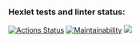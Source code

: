 ### Hexlet tests and linter status:
[![Actions Status](https://github.com/divraze/python-project-49/actions/workflows/hexlet-check.yml/badge.svg)](https://github.com/divraze/python-project-49/actions)
[![Maintainability](https://api.codeclimate.com/v1/badges/94a2f16935da188fe62c/maintainability)](https://codeclimate.com/github/divraze/python-project-49/maintainability)
<a href="https://asciinema.org/a/XCfZChqH0W6Rvq1K5w7CttmKN" target="_blank"><img src="https://asciinema.org/a/XCfZChqH0W6Rvq1K5w7CttmKN.svg" /></a>
